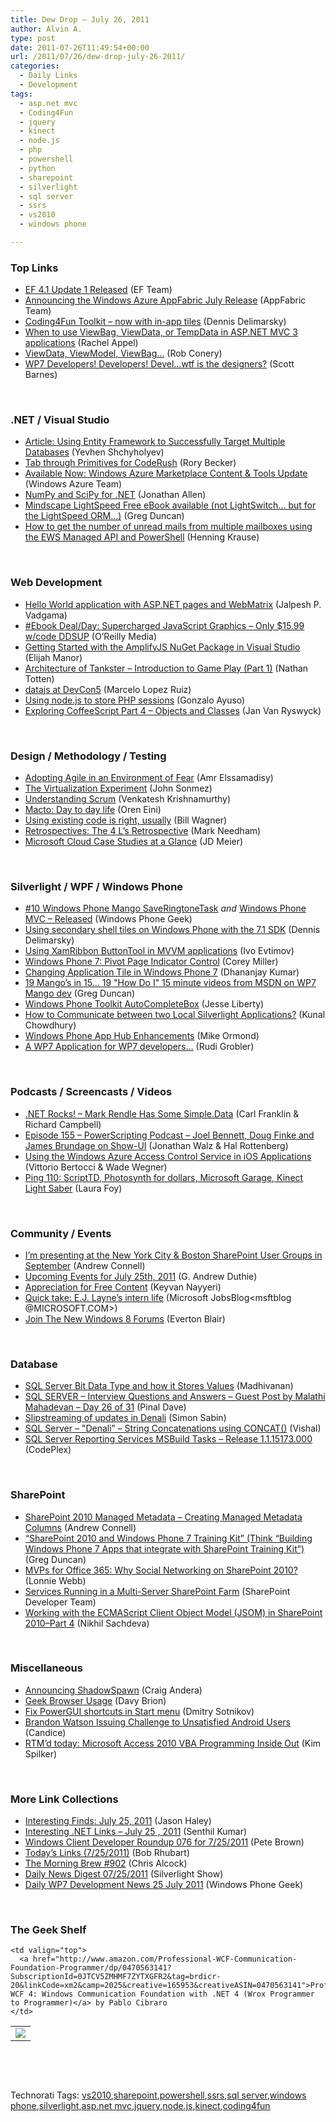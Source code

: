 ```yaml
---
title: Dew Drop – July 26, 2011
author: Alvin A.
type: post
date: 2011-07-26T11:49:54+00:00
url: /2011/07/26/dew-drop-july-26-2011/
categories:
  - Daily Links
  - Development
tags:
  - asp.net mvc
  - Coding4Fun
  - jquery
  - kinect
  - node.js
  - php
  - powershell
  - python
  - sharepoint
  - silverlight
  - sql server
  - ssrs
  - vs2010
  - windows phone

---
```

### <a name="top"></a>Top Links

  * [EF 4.1 Update 1 Released][1] (EF Team)
  * [Announcing the Windows Azure AppFabric July Release][2] (AppFabric Team)
  * [Coding4Fun Toolkit – now with in-app tiles][3] (Dennis Delimarsky)
  * [When to use ViewBag, ViewData, or TempData in ASP.NET MVC 3 applications][4] (Rachel Appel)
  * [ViewData, ViewModel, ViewBag&#8230;][5] (Rob Conery)
  * [WP7 Developers! Developers! Devel…wtf is the designers?][6] (Scott Barnes)

&#160;

### <a name="dotnet"></a>.NET / Visual Studio

  * [Article: Using Entity Framework to Successfully Target Multiple Databases][7] (Yevhen Shchyholyev)
  * [Tab through Primitives for CodeRush][8] (Rory Becker)
  * [Available Now: Windows Azure Marketplace Content & Tools Update][9] (Windows Azure Team)
  * [NumPy and SciPy for .NET][10] (Jonathan Allen)
  * [Mindscape LightSpeed Free eBook available (not LightSwitch… but for the LightSpeed ORM…)][11] (Greg Duncan)
  * [How to get the number of unread mails from multiple mailboxes using the EWS Managed API and PowerShell][12] (Henning Krause)

&#160;

### <a name="web"></a>Web Development

  * [Hello World application with ASP.NET pages and WebMatrix][13] (Jalpesh P. Vadgama)
  * [#Ebook Deal/Day: Supercharged JavaScript Graphics &#8211; Only $15.99 w/code DDSUP][14] (O&#8217;Reilly Media)
  * [Getting Started with the AmplifyJS NuGet Package in Visual Studio][15] (Elijah Manor)
  * [Architecture of Tankster – Introduction to Game Play (Part 1)][16] (Nathan Totten)
  * [datajs at DevCon5][17] (Marcelo Lopez Ruiz)
  * [Using node.js to store PHP sessions][18] (Gonzalo Ayuso)
  * [Exploring CoffeeScript Part 4 – Objects and Classes][19] (Jan Van Ryswyck)

&#160;

### <a name="design"></a>Design / Methodology / Testing

  * [Adopting Agile in an Environment of Fear][20] (Amr Elssamadisy)
  * [The Virtualization Experiment][21] (John Sonmez)
  * [Understanding Scrum][22] (Venkatesh Krishnamurthy)
  * [Macto: Day to day life][23] (Oren Eini)
  * [Using existing code is right, usually][24] (Bill Wagner)
  * [Retrospectives: The 4 L’s Retrospective][25] (Mark Needham)
  * [Microsoft Cloud Case Studies at a Glance][26] (JD Meier)

&#160;

### <a name="silverlight"></a>Silverlight / WPF / Windows Phone

  * [#10 Windows Phone Mango SaveRingtoneTask][27] _and_ [Windows Phone MVC &#8211; Released][28] (Windows Phone Geek)
  * [Using secondary shell tiles on Windows Phone with the 7.1 SDK][29] (Dennis Delimarsky)
  * [Using XamRibbon ButtonTool in MVVM applications][30] (Ivo Evtimov)
  * [Windows Phone 7: Pivot Page Indicator Control][31] (Corey Miller)
  * [Changing Application Tile in Windows Phone 7][32] (Dhananjay Kumar)
  * [19 Mango&#8217;s in 15&#8230; 19 "How Do I" 15 minute videos from MSDN on WP7 Mango dev][33] (Greg Duncan)
  * [Windows Phone Toolkit AutoCompleteBox][34] (Jesse Liberty)
  * [How to Communicate between two Local Silverlight Applications?][35] (Kunal Chowdhury)
  * [Windows Phone App Hub Enhancements][36] (Mike Ormond)
  * [A WP7 Application for WP7 developers&#8230;][37] (Rudi Grobler)

&#160;

### <a name="podcasts"></a>Podcasts / Screencasts / Videos

  * <a href="http://www.dotnetrocks.com/default.aspx?ShowNum=683" target="_blank">.NET Rocks! &#8211; Mark Rendle Has Some Simple.Data</a> (Carl Franklin & Richard Campbell)
  * [Episode 155 &#8211; PowerScripting Podcast &#8211; Joel Bennett, Doug Finke and James Brundage on Show-UI][38] (Jonathan Walz & Hal Rottenberg)
  * [Using the Windows Azure Access Control Service in iOS Applications][39] (Vittorio Bertocci & Wade Wegner)
  * [Ping 110: ScriptTD, Photosynth for dollars, Microsoft Garage, Kinect Light Saber][40] (Laura Foy)

&#160;

### <a name="events"></a>Community / Events

  * [I’m presenting at the New York City & Boston SharePoint User Groups in September][41] (Andrew Connell)
  * [Upcoming Events for July 25th, 2011][42] (G. Andrew Duthie)
  * [Appreciation for Free Content][43] (Keyvan Nayyeri)
  * [Quick take: E.J. Layne’s intern life][44] (Microsoft JobsBlog<msftblog @MICROSOFT.COM>)
  * [Join The New Windows 8 Forums][45] (Everton Blair)

&#160;

### <a name="db"></a>Database

  * [SQL Server Bit Data Type and how it Stores Values][46] (Madhivanan)
  * [SQL SERVER – Interview Questions and Answers – Guest Post by Malathi Mahadevan – Day 26 of 31][47] (Pinal Dave)
  * [Slipstreaming of updates in Denali][48] (Simon Sabin)
  * [SQL Server – "Denali” – String Concatenations using CONCAT()][49] (Vishal)
  * <a href="http://ssrsmsbuildtasks.codeplex.com/releases/view/70257" target="_blank">SQL Server Reporting Services MSBuild Tasks &#8211; Release 1.1.15173.000</a> (CodePlex)

&#160;

### <a name="sp"></a>SharePoint

  * [SharePoint 2010 Managed Metadata &#8211; Creating Managed Metadata Columns][50] (Andrew Connell)
  * [“SharePoint 2010 and Windows Phone 7 Training Kit” (Think “Building Windows Phone 7 Apps that integrate with SharePoint Training Kit”)][51] (Greg Duncan)
  * [MVPs for Office 365: Why Social Networking on SharePoint 2010?][52] (Lonnie Webb)
  * [Services Running in a Multi-Server SharePoint Farm][53] (SharePoint Developer Team)
  * <a href="http://blogs.msdn.com/b/sharepointdev/archive/2011/07/25/working-with-the-ecmascript-client-object-model-jsom-in-sharepoint-2010-part-4-nikhil-sachdeva.aspx" target="_blank">Working with the ECMAScript Client Object Model (JSOM) in SharePoint 2010–Part 4</a> (Nikhil Sachdeva)

&#160;

### <a name="misc"></a>Miscellaneous

  * [Announcing ShadowSpawn][54] (Craig Andera)
  * [Geek Browser Usage][55] (Davy Brion)
  * [Fix PowerGUI shortcuts in Start menu][56] (Dmitry Sotnikov)
  * [Brandon Watson Issuing Challenge to Unsatisfied Android Users][57] (Candice)
  * [RTM’d today: Microsoft Access 2010 VBA Programming Inside Out][58] (Kim Spilker)

&#160;

### <a name="links"></a>More Link Collections

  * [Interesting Finds: July 25, 2011][59] (Jason Haley)
  * [Interesting .NET Links – July 25 , 2011][60] (Senthil Kumar)
  * [Windows Client Developer Roundup 076 for 7/25/2011][61] (Pete Brown)
  * [Today&#8217;s Links (7/25/2011)][62] (Bob Rhubart)
  * [The Morning Brew #902][63] (Chris Alcock)
  * [Daily News Digest 07/25/2011][64] (Silverlight Show)
  * [Daily WP7 Development News 25 July 2011][65] (Windows Phone Geek)

&#160;

### <a name="shelf"></a>The Geek Shelf

<table border="0" cellspacing="0" cellpadding="0">
  <tr>
    <td>
      <img data-recalc-dims="1" decoding="async" src="https://i0.wp.com/ecx.images-amazon.com/images/I/41t8HY9KwZL._SL160_.jpg?w=660" />
    </td>
    
    <td valign="top">
      <a href="http://www.amazon.com/Professional-WCF-Communication-Foundation-Programmer/dp/0470563141?SubscriptionId=0JTCV5ZMHMF7ZYTXGFR2&tag=brdicr-20&linkCode=xm2&camp=2025&creative=165953&creativeASIN=0470563141">Professional WCF 4: Windows Communication Foundation with .NET 4 (Wrox Programmer to Programmer)</a> by Pablo Cibraro
    </td>
  </tr>
</table>

&#160;

<div style="padding-bottom: 0px; margin: 0px; padding-left: 0px; padding-right: 0px; display: inline; float: none; padding-top: 0px" id="scid:C16BAC14-9A3D-4c50-9394-FBFEF7A93539:3ef483a1-c129-4b45-b932-d64b15ffec94" class="wlWriterEditableSmartContent">
  <!--dotnetkickit-->
</div>

&#160;

<div style="padding-bottom: 0px; margin: 0px; padding-left: 0px; padding-right: 0px; display: inline; float: none; padding-top: 0px" id="scid:0767317B-992E-4b12-91E0-4F059A8CECA8:efce2bc0-ec71-4b4c-bb3c-c9e36c3a3b53" class="wlWriterEditableSmartContent">
  Technorati Tags: <a href="http://technorati.com/tags/vs2010" rel="tag">vs2010</a>,<a href="http://technorati.com/tags/sharepoint" rel="tag">sharepoint</a>,<a href="http://technorati.com/tags/powershell" rel="tag">powershell</a>,<a href="http://technorati.com/tags/ssrs" rel="tag">ssrs</a>,<a href="http://technorati.com/tags/sql+server" rel="tag">sql server</a>,<a href="http://technorati.com/tags/windows+phone" rel="tag">windows phone</a>,<a href="http://technorati.com/tags/silverlight" rel="tag">silverlight</a>,<a href="http://technorati.com/tags/asp.net+mvc" rel="tag">asp.net mvc</a>,<a href="http://technorati.com/tags/jquery" rel="tag">jquery</a>,<a href="http://technorati.com/tags/node.js" rel="tag">node.js</a>,<a href="http://technorati.com/tags/kinect" rel="tag">kinect</a>,<a href="http://technorati.com/tags/coding4fun" rel="tag">coding4fun</a>
</div>

 [1]: http://blogs.msdn.com/b/adonet/archive/2011/07/25/ef-4-1-update-1-released.aspx
 [2]: http://blogs.msdn.com/b/windowsazure/archive/2011/07/25/announcing-the-windows-azure-appfabric-july-release.aspx
 [3]: http://dennisdel.com/?p=880
 [4]: http://feedproxy.google.com/~r/RachelAppel/~3/1hh4iYEGBQw/when-to-use-viewbag-viewdata-or-tempdata-in-asp.net-mvc-3-applications
 [5]: http://feedproxy.google.com/~r/wekeroad/EeKc/~3/fFqR3pndUS4/8052539642
 [6]: http://feedproxy.google.com/~r/MsMossyblog/~3/HbMbgOAUUTQ/686
 [7]: http://www.infoq.com/articles/multiple-databases
 [8]: http://community.devexpress.com/blogs/rorybecker/archive/2011/07/25/tab-through-primitives-for-coderush.aspx
 [9]: http://blogs.msdn.com/b/windowsazure/archive/2011/07/25/available-now-windows-azure-marketplace-content-amp-tools-update.aspx
 [10]: http://www.infoq.com/news/2011/07/NumPy-NET
 [11]: http://coolthingoftheday.blogspot.com/2011/07/mindscape-lightspeed-free-ebook.html
 [12]: http://www.infinitec.de/post/2011/07/25/How-to-get-the-number-of-unread-mails-from-multiple-mailboxes-using-the-EWS-Managed-API-and-PowerShell.aspx
 [13]: http://feedproxy.google.com/~r/blogspot/DotNetJalps/~3/M2u7B7XbHrI/hello-world-application-with-aspnet.html
 [14]: http://feeds.oreilly.com/~r/oreilly/news/~3/psvTg_pLKoM/
 [15]: http://www.elijahmanor.com/2011/07/getting-started-with-amplifyjs-nuget.html
 [16]: http://feedproxy.google.com/~r/ntotten/~3/Jdi-piH39TA/
 [17]: http://blogs.msdn.com/b/marcelolr/archive/2011/07/25/datajs-at-devcon5.aspx
 [18]: http://feeds.dzone.com/~r/zones/css/~3/8xDZqa0rWKw/using-nodejs-store-php
 [19]: http://feedproxy.google.com/~r/ElegantCode/~3/nDHl_QM-nLs/
 [20]: http://www.infoq.com/news/2011/07/fear-and-agile
 [21]: http://simpleprogrammer.com/2011/07/25/the-virtualization-experiment/
 [22]: http://feeds.dzone.com/~r/zones/agile/~3/Xf-MPEUVOmI/understanding-scrum
 [23]: http://feedproxy.google.com/~r/AyendeRahien/~3/GdsMoEl50fE/macto-day-to-day-life
 [24]: http://feedproxy.google.com/~r/billwagner/~3/liFv4DMExEg/Usingexistingcodeisrightusually
 [25]: http://feedproxy.google.com/~r/MarkNeedham/~3/AdvjolIbjIc/
 [26]: http://feedproxy.google.com/~r/jmeier/~3/qgy-xgmtqfo/microsoft-cloud-case-studies-at-a-glance.aspx
 [27]: http://www.windowsphonegeek.com/tips/10-Windows-Phone-Mango-SaveRingtoneTask
 [28]: http://www.windowsphonegeek.com/news/windows-phone-mvc-released
 [29]: http://feeds.dzone.com/~r/zones/dotnet/~3/DGVb2BGCpJg/using-secondary-shell-tiles
 [30]: http://blogs.infragistics.com/blogs/ivo_evtimov/archive/2011/07/26/using-xamribbon-buttontool-in-mvvm-applications.aspx
 [31]: http://www.xamlmammal.com/blog/2011/7/25/windows-phone-7-pivot-page-indicator-control.html
 [32]: http://debugmode.net/2011/07/25/changing-application-tile-in-windows-phone-7/
 [33]: http://coolthingoftheday.blogspot.com/2011/07/19-mango-in-15-19-do-i-15-minute-videos.html
 [34]: http://feedproxy.google.com/~r/JesseLiberty-SilverlightGeek/~3/EQss_YQ8xC0/
 [35]: http://feedproxy.google.com/~r/kunal2383/~3/RqF-yKgpsZw/how-to-communicate-between-two-local.html
 [36]: http://feedproxy.google.com/~r/mikeormond/~3/l_AkSkry_g8/windows-phone-app-hub-enhancements.aspx
 [37]: http://feedproxy.google.com/~r/RudiGroblerInTheCloud/~3/L7ZKCA5R26Q/a-wp7-application-for-wp7-developers-hellip
 [38]: http://feedproxy.google.com/~r/Powerscripting/~3/ZGyCj6LpcbM/episode-155-power-scripting-podcast-joel-bennett-doug-finke-and-james-brundage-on-show-ui
 [39]: http://channel9.msdn.com/posts/Using-the-Windows-Azure-Access-Control-Service-in-iOS-Applications
 [40]: http://channel9.msdn.com/Shows/PingShow/Ping-110-ScriptTD-Photosynth-for-dollars-Microsoft-Garage-Kinect-Light-Saber
 [41]: http://feedproxy.google.com/~r/AndrewConnell/~3/Gm3srrAbr34/irsquom-presenting-at-the-new-york-city-amp-boston-sharepoint.aspx
 [42]: http://feeds.devhammer.net/~r/devhammer/~3/f9ix2iXzWdU/upcoming-events-for-july-25th-2011
 [43]: http://www.nayyeri.net/appreciation-for-free-content
 [44]: http://feeds.microsoftjobsblog.com/~r/MicrosoftJobsBlog/~3/D6oMgHRBBf0/
 [45]: http://feedproxy.google.com/~r/windows-8-news/~3/FBPvFLGPujw/
 [46]: http://feedproxy.google.com/~r/sqlservercurry/blog/~3/RfZpFkDJmjs/sql-server-bit-data-type-and-how-it.html
 [47]: http://blog.sqlauthority.com/2011/07/26/sql-server-interview-questions-and-answers-guest-post-by-malathi-mahadevan-day-26-of-31/
 [48]: http://feedproxy.google.com/~r/SimonsSqlServerStuff/~3/63F8NuPb0n0/slipstreaming-of-updates-in-denali.aspx
 [49]: http://feedproxy.google.com/~r/sqlserverpedia/~3/3SUKbVKYjII/
 [50]: http://feedproxy.google.com/~r/AndrewConnell/~3/tQ6yW25AGs4/sharepoint-2010-managed-metadata-creating-managed-metadata-columns.aspx
 [51]: http://coolthingoftheday.blogspot.com/2011/07/sharepoint-2010-and-windows-phone-7.html
 [52]: http://blogs.msdn.com/b/mvpawardprogram/archive/2011/07/25/mvps-for-office-365-why-social-networking-on-sharepoint-2010.aspx
 [53]: http://blogs.msdn.com/b/sharepointdev/archive/2011/07/25/services-running-in-a-multi-server-sharepoint-farm.aspx
 [54]: http://www.pluralsight-training.net/community/blogs/craig/archive/2011/07/25/announcing-shadowspawn.aspx
 [55]: http://feedproxy.google.com/~r/davybrion/~3/k2muHZh3t2Y/
 [56]: http://dmitrysotnikov.wordpress.com/2011/07/25/fix-powergui-shortcuts-in-start-menu/
 [57]: http://www.wp7connect.com/2011/07/25/brandon-watson-issuing-challenge-to-unsatisfied-android-users/
 [58]: http://blogs.msdn.com/b/microsoft_press/archive/2011/07/25/rtm-d-today-microsoft-access-2010-vba-programming-inside-out.aspx
 [59]: http://jasonhaley.com/blog/post.aspx?id=9114bdb3-3b4f-4a92-9c82-d257e351ee51
 [60]: http://feedproxy.google.com/~r/ginktage/EPSB/~3/UnYdFHWEKO0/
 [61]: http://feedproxy.google.com/~r/PeteBrown/~3/GSFD0FEb4jo/windows-client-developer-roundup-076-for-7-25-2011
 [62]: http://feedproxy.google.com/~r/brhubartOTN/~3/zI642YQQjlI/today_s_links_7_25
 [63]: http://feedproxy.google.com/~r/ReflectivePerspective/~3/u_0r9HXT_dU/
 [64]: http://feedproxy.google.com/~r/silverlightshow/~3/lQ82E3lY-Hk/Daily-News-Digest-07-25-2011.aspx
 [65]: http://www.windowsphonegeek.com/news/daily-wp7-development-news-25-july-2011
